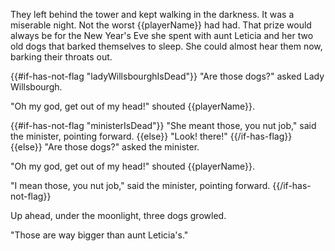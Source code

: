 They left behind the tower and kept walking in the darkness. It was a miserable night. Not the worst {{playerName}} had had. That prize would always be for the New Year's Eve she spent with aunt Leticia and her two old dogs that barked themselves to sleep. She could almost hear them now, barking their throats out.

{{#if-has-not-flag "ladyWillsbourghIsDead"}}
"Are those dogs?" asked Lady Willsbourgh.

"Oh my god, get out of my head!" shouted {{playerName}}.

{{#if-has-not-flag "ministerIsDead"}}
"She meant those, you nut job," said the minister, pointing forward.
{{else}}
"Look! there!"
{{/if-has-flag}}
{{else}}
"Are those dogs?" asked the minister.

"Oh my god, get out of my head!" shouted {{playerName}}.

"I mean those, you nut job," said the minister, pointing forward.
{{/if-has-not-flag}}

Up ahead, under the moonlight, three dogs growled.

"Those are way bigger than aunt Leticia's."
